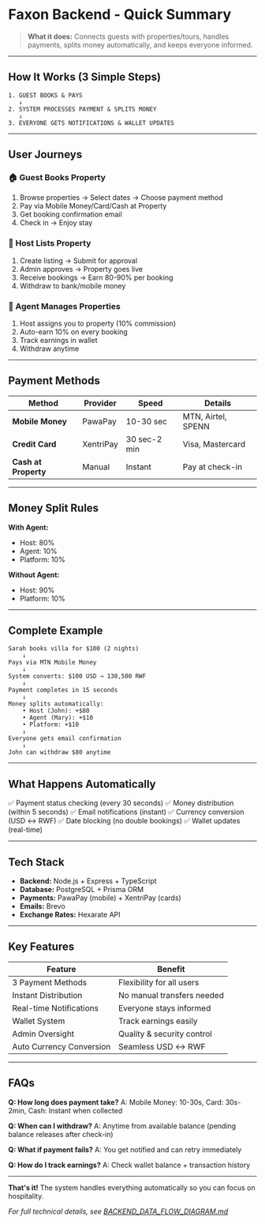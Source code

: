 # Faxon Backend - Quick Summary

> **What it does:** Connects guests with properties/tours, handles payments, splits money automatically, and keeps everyone informed.

---

## How It Works (3 Simple Steps)

```
1. GUEST BOOKS & PAYS
   ↓
2. SYSTEM PROCESSES PAYMENT & SPLITS MONEY
   ↓
3. EVERYONE GETS NOTIFICATIONS & WALLET UPDATES
```

---

## User Journeys

### 🏠 Guest Books Property
1. Browse properties → Select dates → Choose payment method
2. Pay via Mobile Money/Card/Cash at Property
3. Get booking confirmation email
4. Check in → Enjoy stay

### 🏡 Host Lists Property
1. Create listing → Submit for approval
2. Admin approves → Property goes live
3. Receive bookings → Earn 80-90% per booking
4. Withdraw to bank/mobile money

### 💼 Agent Manages Properties
1. Host assigns you to property (10% commission)
2. Auto-earn 10% on every booking
3. Track earnings in wallet
4. Withdraw anytime

---

## Payment Methods

| Method | Provider | Speed | Details |
|--------|----------|-------|---------|
| **Mobile Money** | PawaPay | 10-30 sec | MTN, Airtel, SPENN |
| **Credit Card** | XentriPay | 30 sec-2 min | Visa, Mastercard |
| **Cash at Property** | Manual | Instant | Pay at check-in |

---

## Money Split Rules

**With Agent:**
- Host: 80%
- Agent: 10%
- Platform: 10%

**Without Agent:**
- Host: 90%
- Platform: 10%

---

## Complete Example

```
Sarah books villa for $100 (2 nights)
    ↓
Pays via MTN Mobile Money
    ↓
System converts: $100 USD → 130,500 RWF
    ↓
Payment completes in 15 seconds
    ↓
Money splits automatically:
    • Host (John): +$80
    • Agent (Mary): +$10
    • Platform: +$10
    ↓
Everyone gets email confirmation
    ↓
John can withdraw $80 anytime
```

---

## What Happens Automatically

✅ Payment status checking (every 30 seconds)
✅ Money distribution (within 5 seconds)
✅ Email notifications (instant)
✅ Currency conversion (USD ↔ RWF)
✅ Date blocking (no double bookings)
✅ Wallet updates (real-time)

---

## Tech Stack

- **Backend:** Node.js + Express + TypeScript
- **Database:** PostgreSQL + Prisma ORM
- **Payments:** PawaPay (mobile) + XentriPay (cards)
- **Emails:** Brevo
- **Exchange Rates:** Hexarate API

---

## Key Features

| Feature | Benefit |
|---------|---------|
| 3 Payment Methods | Flexibility for all users |
| Instant Distribution | No manual transfers needed |
| Real-time Notifications | Everyone stays informed |
| Wallet System | Track earnings easily |
| Admin Oversight | Quality & security control |
| Auto Currency Conversion | Seamless USD ↔ RWF |

---

## FAQs

**Q: How long does payment take?**
A: Mobile Money: 10-30s, Card: 30s-2min, Cash: Instant when collected

**Q: When can I withdraw?**
A: Anytime from available balance (pending balance releases after check-in)

**Q: What if payment fails?**
A: You get notified and can retry immediately

**Q: How do I track earnings?**
A: Check wallet balance + transaction history

---

**That's it!** The system handles everything automatically so you can focus on hospitality.

*For full technical details, see [BACKEND_DATA_FLOW_DIAGRAM.md](./BACKEND_DATA_FLOW_DIAGRAM.md)*
